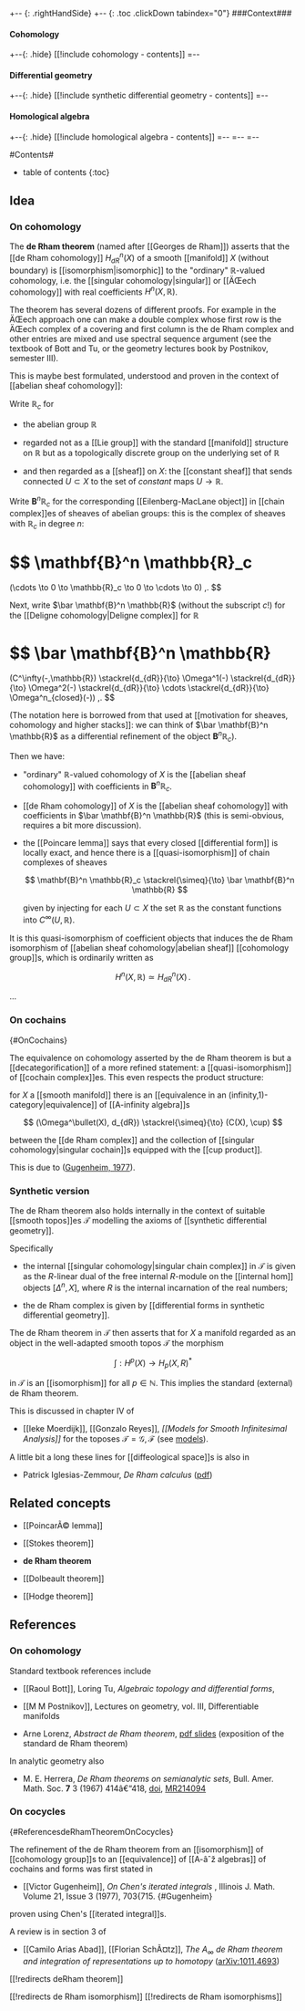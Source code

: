 
+-- {: .rightHandSide}
+-- {: .toc .clickDown tabindex="0"}
###Context###
#### Cohomology
+--{: .hide}
[[!include cohomology - contents]]
=--
#### Differential geometry
+--{: .hide}
[[!include synthetic differential geometry - contents]]
=--
#### Homological algebra
+--{: .hide}
[[!include homological algebra - contents]]
=--
=--
=--



#Contents#
* table of contents
{:toc}

## Idea

### On cohomology

The **de Rham theorem** (named after [[Georges de Rham]]) asserts that the [[de Rham cohomology]] $H^n_{dR}(X)$ of a smooth [[manifold]] $X$ (without boundary) is [[isomorphism|isomorphic]] to the "ordinary" $\mathbb{R}$-valued cohomology, i.e. the [[singular cohomology|singular]] or [[ÄŒech cohomology]] with real coefficients $H^n(X, \mathbb{R})$. 

The theorem has several dozens of different proofs. For example in the ÄŒech approach one can make a double complex whose first row is the ÄŒech complex of a covering and first column is the de Rham complex and other entries are mixed and use spectral sequence argument (see the textbook of Bott and Tu, or the geometry lectures book by Postnikov, semester III). 
 
This is maybe best formulated, understood and proven in the context of [[abelian sheaf cohomology]]:

Write $\mathbb{R}_c$ for 

* the abelian group $\mathbb{R}$ 

* regarded not as a [[Lie group]] with the standard [[manifold]] structure on $\mathbb{R}$ but as a topologically discrete group on the underlying set of $\mathbb{R}$

* and then regarded as a [[sheaf]] on $X$: the [[constant sheaf]] that sends connected $U \subset X$ to the set of _constant_ maps $U \to \mathbb{R}$.

Write $\mathbf{B}^n \mathbb{R}_c$ for the corresponding [[Eilenberg-MacLane object]] in [[chain complex]]es of sheaves of abelian groups: this is the complex of sheaves with $\mathbb{R}_c$ in degree $n$:

$$
  \mathbf{B}^n \mathbb{R}_c
  = 
  (\cdots \to 0 \to \mathbb{R}_c \to 0 \to \cdots \to 0) 
  \,.
$$ 

Next, write $\bar \mathbf{B}^n \mathbb{R}$ (without the subscript $c$!) for the [[Deligne cohomology|Deligne complex]] for $\mathbb{R}$

$$
  \bar \mathbf{B}^n \mathbb{R}
  = 
  (C^\infty(-,\mathbb{R}) \stackrel{d_{dR}}{\to}
    \Omega^1(-) \stackrel{d_{dR}}{\to}
    \Omega^2(-) \stackrel{d_{dR}}{\to} \cdots \stackrel{d_{dR}}{\to} \Omega^n_{closed}(-)) 
  \,.
$$ 

(The notation here is borrowed from that used at [[motivation for sheaves, cohomology and higher stacks]]: we can think of $\bar \mathbf{B}^n \mathbb{R}$ as a differential refinement of the object $\mathbf{B}^n \mathbb{R}_c$).

Then we have:

* "ordinary" $\mathbb{R}$-valued cohomology of $X$ is the [[abelian sheaf cohomology]] with coefficients in $\mathbf{B}^n \mathbb{R}_c$.

* [[de Rham cohomology]] of $X$ is the [[abelian sheaf cohomology]] with coefficients in $\bar \mathbf{B}^n \mathbb{R}$ (this is semi-obvious, requires a bit more discussion).

* the [[Poincare lemma]] says that every closed [[differential form]] is locally exact, and hence there is a [[quasi-isomorphism]] of chain complexes of sheaves

  $$
    \mathbf{B}^n \mathbb{R}_c \stackrel{\simeq}{\to}
    \bar \mathbf{B}^n \mathbb{R}
  $$

  given by injecting for each $U \subset X$ the set $\mathbb{R}$ as the constant functions into $C^\infty(U,\mathbb{R})$.

It is this quasi-isomorphism of coefficient objects that induces the de Rham isomorphism of [[abelian sheaf cohomology|abelian sheaf]] [[cohomology group]]s, which is ordinarily written as

$$
  H^n(X,\mathbb{R}) \simeq 
  H^n_{dR}(X)
  \,.
$$

...

### On cochains
 {#OnCochains}

The equivalence on cohomology asserted by the de Rham theorem is but a [[decategorification]] of a more refined statement: a [[quasi-isomorphism]] of [[cochain complex]]es. This even respects the product structure:

for $X$ a [[smooth manifold]] there is an [[equivalence in an (infinity,1)-category|equivalence]] of [[A-infinity algebra]]s

$$
  (\Omega^\bullet(X), d_{dR})
  \stackrel{\simeq}{\to}
  (C(X), \cup)
$$

between the [[de Rham complex]] and the collection of [[singular cohomology|singular cochain]]s equipped with the [[cup product]].

This is due to ([Gugenheim, 1977](#Gugenheim)).


### Synthetic version

The de Rham theorem also holds internally in the context of suitable [[smooth topos]]es $\mathcal{T}$ modelling the axioms of [[synthetic differential geometry]].

Specifically 

* the internal [[singular cohomology|singular chain complex]] in $\mathcal{T}$ is given as the $R$-linear dual of the free internal $R$-module on the [[internal hom]] objects $[\Delta^n,X]$, where $R$ is the internal incarnation of the real numbers;

* the de Rham complex is given by [[differential forms in synthetic differential geometry]].

The de Rham theorem in $\mathcal{T}$ then asserts that for $X$ a manifold regarded as an object in the well-adapted smooth topos $\mathcal{T}$ the morphism

$$
  \int : H^p(X) \to H_p(X,R)^*
$$

in $\mathcal{T}$ is an [[isomorphism]] for all $p \in \mathbb{N}$. This implies the standard (external) de Rham theorem.

This is discussed in chapter IV of

* [[Ieke Moerdijk]], [[Gonzalo Reyes]], _[[Models for Smooth Infinitesimal Analysis]]_ for the toposes $\mathcal{T} = \mathcal{G}, \mathcal{F}$ (see [models](http://ncatlab.org/nlab/show/Models+for+Smooth+Infinitesimal+Analysis#Models)).

A little bit a long these lines for [[diffeological space]]s is also in

* Patrick Iglesias-Zemmour, _De Rham calculus_ ([pdf](http://math.huji.ac.il/~piz/documents/D6.pdf))

## Related concepts

* [[PoincarÃ© lemma]]

* [[Stokes theorem]]

* **de Rham theorem**

* [[Dolbeault theorem]]

* [[Hodge theorem]]

## References

### On cohomology

Standard textbook references include

* [[Raoul Bott]], Loring Tu, _Algebraic topology and differential forms_,

* [[M M Postnikov]], Lectures on geometry, vol. III, Differentiable manifolds  

* Arne Lorenz, _Abstract de Rham theorem_, [pdf slides](http://wwwb.math.rwth-aachen.de/~arne/Talks/deRham.pdf) (exposition of the standard de Rham theorem)

In analytic geometry also 

* M. E. Herrera, _De Rham theorems on semianalytic sets_, Bull. Amer. Math. Soc. __7__ 3 (1967) 414â€“418, [doi](http://dx.doi.org/10.1090/S0002-9904-1967-11772-5), [MR214094](http://www.ams.org/mathscinet-getitem?mr=214094)

### On cocycles
 {#ReferencesdeRhamTheoremOnCocycles}

The refinement of the de Rham theorem from an [[isomorphism]] of [[cohomology group]]s to an [[equivalence]] of  [[A-âˆž algebras]] of cochains and forms was first stated in 

* [[Victor Gugenheim]], _On Chen's iterated integrals_ , Illinois J. Math. Volume 21, Issue 3 (1977), 703{715.
 {#Gugenheim}

proven using Chen's [[iterated integral]]s.

A review is in section 3 of

* [[Camilo Arias Abad]], [[Florian SchÃ¤tz]], _The $A_\infty$ de Rham theorem and integration of representations up to homotopy_ ([arXiv:1011.4693](http://arxiv.org/abs/1011.4693))


[[!redirects deRham theorem]]

[[!redirects de Rham isomorphism]]
[[!redirects de Rham isomorphisms]]

